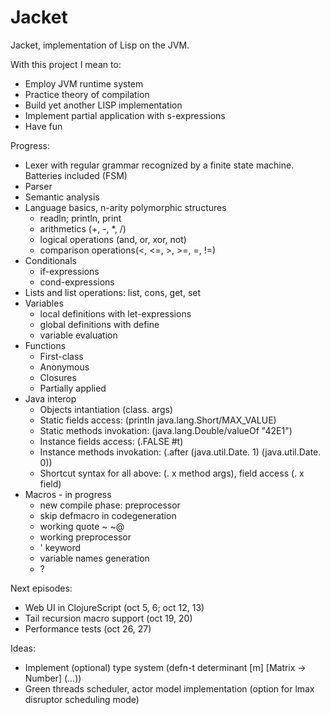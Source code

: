 Jacket
===

Jacket, implementation of Lisp on the JVM.

With this project I mean to:
* Employ JVM runtime system
* Practice theory of compilation
* Build yet another LISP implementation
* Implement partial application with s-expressions
* Have fun

Progress:
* Lexer with regular grammar recognized by a finite state machine. Batteries included (FSM)
* Parser
* Semantic analysis
* Language basics, n-arity polymorphic structures
    * readln; println, print
    * arithmetics (+, -, *, /)
    * logical operations (and, or, xor, not)
    * comparison operations(<, <=, >, >=, =, !=)
* Conditionals
    * if-expressions
    * cond-expressions
* Lists and list operations: list, cons, get, set
* Variables
    * local definitions with let-expressions
    * global definitions with define
    * variable evaluation
* Functions
    * First-class
    * Anonymous
    * Closures
    * Partially applied
* Java interop
    * Objects intantiation (class. args)
    * Static fields access: (println java.lang.Short/MAX_VALUE)
    * Static methods invokation: (java.lang.Double/valueOf "42E1")
    * Instance fields access: (.FALSE #t)
    * Instance methods invokation: (.after (java.util.Date. 1) (java.util.Date. 0))
    * Shortcut syntax for all above: (. x method args), field access (. x field)
* Macros - in progress
    * new compile phase: preprocessor
    * skip defmacro in codegeneration
    * working quote ~ ~@
    * working preprocessor
    * ' keyword
    * variable names generation
    * ?

Next episodes:
* Web UI in ClojureScript (oct 5, 6; oct 12, 13)
* Tail recursion macro support (oct 19, 20)
* Performance tests (oct 26, 27)

Ideas:
* Implement (optional) type system (defn-t determinant [m] [Matrix -> Number] (...))
* Green threads scheduler, actor model implementation (option for lmax disruptor scheduling mode)